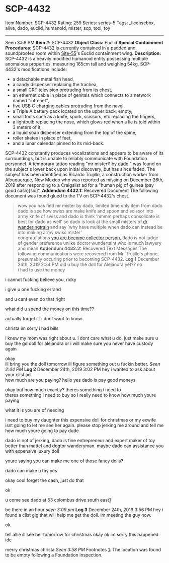 # SCP-4432
Item Number: SCP-4432
Rating: 259
Series: series-5
Tags: _licensebox, alive, dado, euclid, humanoid, mister, scp, tool, toy

---

Seen 3:58 PM
**Item #:** SCP-4432
**Object Class:** Euclid
**Special Containment Procedures:** SCP-4432 is currently contained in a padded and soundproofed room within [Site-55](/secure-facility-dossier-site-55)'s Euclid containment wing.
**Description:** SCP-4432 is a heavily modified humanoid entity possessing multiple anomalous properties, measuring 165cm tall and weighing 54kg.
SCP-4432's modifications include:
  * a detachable metal fish head,
  * a candy dispenser replacing the trachea,
  * a small CRT television protruding from its chest,
  * an ethernet cable in place of genitals which connects to a network named "intrenet",
  * five USB C charging cables protruding from the navel,
  * a Triple A battery pack located on the upper back; empty,
  * small tools such as a knife, spork, scissors, etc replacing the fingers,
  * a lightbulb replacing the nose, which glows red when a lie is told within 3 meters of it,
  * a liquid soap dispenser extending from the top of the spine,
  * roller skates in place of feet,
  * and a lunar calendar pinned to its mid-back.

SCP-4432 constantly produces vocalizations and appears to be aware of its surroundings, but is unable to reliably communicate with Foundation personnel. A temporary tattoo reading "mr mister® by [dado](/dado-hub) " was found on the subject's lower back upon initial discovery, but has since faded.
The subject has been identified as Ricardo Trujillo, a construction worker from Albuquerque, New Mexico who was reported as missing on December 26th, 2019 after responding to a Craigslist ad for a "human pig of guinea (pay good cash)[sic]".
**Addendum 4432.1:** Recovered Document
The following document was found glued to the TV on SCP-4432's chest.
> wow you has find mr mister by dado, limited time only item from dado  
>  dado is see how swiss are make knife and spoon and scissor into army knife of swiss and dado is think 'hmmm perhaps consolidate is best for dado as well' so dado is look at the small misters of [dr wanderingtrain](/dr-wondertainment-hub) and say 'why have multiple when dado can instead be into making army swiss mister'  
>  congratulations [you are become collector person](/tales-of-mr-collector), dado is not judge of gender preference unlike doctor wundertaint who is much lawyery and mean
**Addendum 4432.2:** Recovered Text Messages
The following communications were recovered from Mr. Trujillo's phone, presumably occuring prior to becoming SCP-4432.
**Log 1**
December 24th, 2019
2:34 PM
did u buy the doll for Alejandra yet??
no  
i had to use the money  

i cannot fucking believe you, ricky
  

i give u one fucking errand
  

and u cant even do that right
  

what did u spend the money on this time??
  

actually forget it. i dont want to know.
  
christa im sorry i had bills  

i knew my mom was right about u. i dont care what u do, just make sure u buy the gd doll for alejandra or i will make sure you never have custody again
  
okay  
ill bring you the doll tomorrow ill figure something out
u fuckin better.
_Seen 2:44 PM_
**Log 2**
December 24th, 2019
3:02 PM
hey i wanted to ask about your clist ad  
how much are you paying?
hello yes dado is pay good moneys
  
okay but how much exactly? theres something i need to  
theres something i need to buy so I really need to know how much youre paying  

what it is you are of needing
  
i need to buy my daughter this expensive doll for christmas or my exwife isnt going to let me see her again. please stop jerking me around and tell me how much youre going to pay dude  

dado is not of jerking, dado is fine entrepreneur and expert maker of toy better than mattel and dogtor wanderyman. maybe dado can assistance you with expensive luxury doll
  
youre saying you can make me one of those fancy dolls?  

dado can make u toy yes
  
okay cool forget the cash, just do that  

ok
  

u come see dado at 53 colombus drive south east[1](javascript:;)
  
be there in an hour
_seen 3:09 pm_
**Log 3**
December 24th, 2019
3:56 PM
hey i found a clist gig that will help me get the doll. im meeting the guy now.  

ok
  
tell allie ill see her tomorrow for christmas okay
ok
im sorry this happened
idc
  
merry christmas christa
_Seen 3:58 PM_
Footnotes
[1](javascript:;). The location was found to be empty following a Foundation inspection.